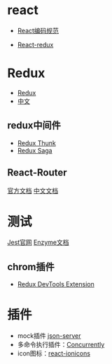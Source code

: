 # react
* [React编码规范](https://github.com/JasonBoy/javascript/tree/master/react)

* [React-redux](https://react-redux.js.org/introduction/quick-start)

# Redux
* [Redux](https://github.com/reduxjs/redux)
* [中文](https://www.redux.org.cn/)

## redux中间件
* [Redux Thunk](https://github.com/reduxjs/redux-thunk)
* [Redux Saga](https://redux-saga-in-chinese.js.org/)

## React-Router
[官方文档](https://reacttraining.com/react-router/)
[中文文档](http://react-guide.github.io/react-router-cn/docs/Introduction.html)

# 测试
[Jest官网](https://jestjs.io/zh-Hans/)
[Enzyme文档](https://airbnb.io/enzyme/docs/api/shallow.html)

## chrom插件
* [Redux DevTools Extension](https://github.com/zalmoxisus/redux-devtools-extension)

# 插件
* mock插件 [json-server](https://github.com/typicode/json-server)
* 多命令执行插件：[Concurrently](https://github.com/kimmobrunfeldt/concurrently)
* icon图标：[react-ionicons](https://zamarrowski.github.io/react-ionicons/)
